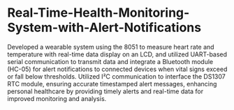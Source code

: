 # Real-Time-Health-Monitoring-System-with-Alert-Notifications
Developed a wearable system using the 8051 to measure heart rate and temperature with real-time data display on an LCD, and utilized UART-based serial communication to transmit data and integrate a Bluetooth module (HC-05) for alert notifications to connected devices when vital signs exceed or fall below thresholds. Utilized I²C communication to interface the DS1307 RTC module, ensuring accurate timestamped alert messages, enhancing personal healthcare by providing timely alerts and real-time data for improved monitoring and analysis.
